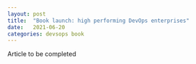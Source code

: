 ```yaml
---
layout: post
title:  "Book launch: high performing DevOps enterprises"
date:   2021-06-20
categories: devsops book 
---
```


Article to be completed
